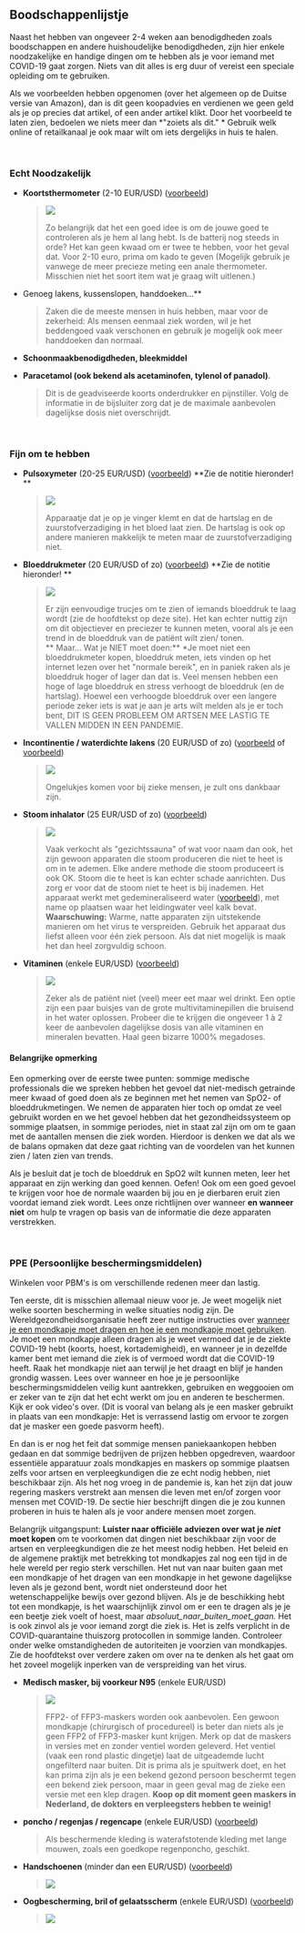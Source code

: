 ## Boodschappenlijstje

Naast het hebben van ongeveer 2-4 weken aan benodigdheden zoals boodschappen en andere huishoudelijke benodigdheden, zijn hier enkele noodzakelijke en handige dingen om te hebben als je voor iemand met COVID-19 gaat zorgen. Niets van dit alles is erg duur of vereist een speciale opleiding om te gebruiken. 

Als we voorbeelden hebben opgenomen (over het algemeen op de Duitse versie van Amazon), dan is dit geen koopadvies en verdienen we geen geld als je op precies dat artikel, of een ander artikel klikt. Door het voorbeeld te laten zien, bedoelen we niets meer dan *"zoiets als dit." * Gebruik welk online of retailkanaal je ook maar wilt om iets dergelijks in huis te halen. 

&nbsp;

### Echt Noodzakelijk

* **Koortsthermometer** (2-10 EUR/USD) ([voorbeeld](https://www.amazon.de/gp/product/B001NYHXYS))

   > ![](/beelden/thermometer.png)
   >
   > Zo belangrijk dat het een goed idee is om de jouwe goed te controleren als je hem al lang hebt. Is de batterij nog steeds in orde? Het kan geen kwaad om er twee te hebben, voor het geval dat. Voor 2-10 euro, prima om kado te geven (Mogelijk gebruik je vanwege de meer precieze meting een anale thermometer. Misschien niet het soort item wat je graag wilt uitlenen.)

* Genoeg lakens, kussenslopen, handdoeken...**
   
   > Zaken die de meeste mensen in huis hebben, maar voor de zekerheid: Als mensen eenmaal ziek worden, wil je het beddengoed vaak verschonen en gebruik je mogelijk ook meer handdoeken dan normaal.
   
* **Schoonmaakbenodigdheden, bleekmiddel**

* **Paracetamol (ook bekend als acetaminofen, tylenol of panadol)**.

  > Dit is de geadviseerde koorts onderdrukker en pijnstiller. Volg de informatie in de bijsluiter zorg dat je de maximale aanbevolen dagelijkse dosis niet overschrijdt.

&nbsp;

### Fijn om te hebben

* **Pulsoxymeter** (20-25 EUR/USD) ([voorbeeld](https://www.amazon.de/gp/product/B07P3ZS6L3))  **Zie de notitie hieronder! **
   > ![](/beeld/pulse-oxi.png)
   >
   > Apparaatje dat je op je vinger klemt en dat de hartslag en de zuurstofverzadiging in het bloed laat zien. De hartslag is ook op andere manieren makkelijk te meten maar de zuurstofverzadiging niet.

* **Bloeddrukmeter** (20 EUR/USD of zo) ([voorbeeld](https://www.amazon.de/gp/product/B07KY867ZH))  **Zie de notitie hieronder! **
   > ![](/beelden/bloeddruk.png)
   >
   > Er zijn eenvoudige trucjes om te zien of iemands bloeddruk te laag wordt (zie de hoofdtekst op deze site). Het kan echter nuttig zijn om dit objectiever en preciezer te kunnen meten, vooral als je een trend in de bloeddruk van de patiënt wilt zien/ tonen.<br>
   > ** Maar... Wat je NIET moet doen:** *Je moet niet een bloeddrukmeter kopen, bloeddruk meten, iets vinden op het internet lezen over het "normale bereik", en in paniek raken als je bloeddruk hoger of lager dan dat is. Veel mensen hebben een hoge of lage bloeddruk en stress verhoogt de bloeddruk (en de hartslag). Hoewel een verhoogde bloeddruk over een langere periode zeker iets is wat je aan je arts wilt melden als je er toch bent, DIT IS GEEN PROBLEEM OM ARTSEN MEE LASTIG TE VALLEN MIDDEN IN EEN PANDEMIE.
   
* **Incontinentie / waterdichte lakens** (20 EUR/USD of zo) ([voorbeeld](https://www.amazon.de/Comfortcare-Inkontinenz-Bettw%C3%A4sche-waschbar-Blau/dp/B07W7CCQVG) of [voorbeeld](https://www.amazon.de/Co-operative-Independent-Living-Bettdeckenbezug-wasserabweisend/dp/B00BJMA8X2))
   > ![](/images/sheet.png)
   >
   > Ongelukjes komen voor bij zieke mensen, je zult ons dankbaar zijn.

* **Stoom inhalator** (25 EUR/USD of zo) ([voorbeeld](https://www.amazon.de/gp/product/B07SNQH6CZ))
   > ![](/beelden/stoom.png)
   >
   > Vaak verkocht als "gezichtssauna" of wat voor naam dan ook, het zijn gewoon apparaten die stoom produceren die niet te heet is om in te ademen. Elke andere methode die stoom produceert is ook OK. Stoom die te heet is kan echter schade aanrichten. Dus zorg er voor dat de stoom niet te heet is bij inademen. Het apparaat werkt met gedemineraliseerd water ([voorbeeld](https://www.amazon.de/gp/product/B07J5Y95MQ)), met name op plaatsen waar het leidingwater veel kalk bevat. 
   > **Waarschuwing:** Warme, natte apparaten zijn uitstekende manieren om het virus te verspreiden. Gebruik het apparaat dus liefst alleen voor één ziek persoon. Als dat niet mogelijk is maak het dan heel zorgvuldig schoon.

* **Vitaminen** (enkele EUR/USD) ([voorbeeld](https://www.amazon.de/dp/B07S63PCZK))
   > ![](/beeld/multi-vitamine.png)
   >
   > Zeker als de patiënt niet (veel) meer eet maar wel drinkt. Een optie zijn een paar buisjes van de grote multivitaminepillen die bruisend in het water oplossen. Probeer die te krijgen die ongeveer 1 à 2 keer de aanbevolen dagelijkse dosis van alle vitaminen en mineralen bevatten. Haal geen bizarre 1000% megadoses.

#### Belangrijke opmerking

Een opmerking over de eerste twee punten: sommige medische professionals die we spreken hebben het gevoel dat niet-medisch getrainde meer kwaad of goed doen als ze beginnen met het nemen van SpO2- of bloeddrukmetingen. We nemen de apparaten hier toch op omdat ze veel gebruikt worden en we het gevoel hebben dat het gezondheidssysteem op sommige plaatsen, in sommige periodes, niet in staat zal zijn om om te gaan met de aantallen mensen die ziek worden. Hierdoor is denken we dat als we de balans opmaken dat deze gaat richting van de voordelen van het kunnen zien / laten zien van trends.

Als je besluit dat je toch de bloeddruk en SpO2 wilt kunnen meten, leer het apparaat en zijn werking dan goed kennen. Oefen! Ook om een goed gevoel te krijgen voor hoe de normale waarden bij jou en je dierbaren eruit zien voordat iemand ziek wordt. Lees onze richtlijnen over wanneer **en wanneer niet** om hulp te vragen op basis van de informatie die deze apparaten verstrekken.

&nbsp;

### PPE (Persoonlijke beschermingsmiddelen)

Winkelen voor PBM's is om verschillende redenen meer dan lastig.

Ten eerste, dit is misschien allemaal nieuw voor je. Je weet mogelijk niet welke soorten bescherming in welke situaties nodig zijn. De Wereldgezondheidsorganisatie heeft zeer nuttige instructies over [wanneer je een mondkapje moet dragen en hoe je een mondkapje moet gebruiken](https://www.who.int/emergencies/diseases/novel-coronavirus-2019/advice-for-public/when-and-how-to-use-masks). Je moet een mondkapje alleen dragen als je weet vermoed dat je de ziekte COVID-19 hebt (koorts, hoest, kortademigheid), en wanneer je in dezelfde kamer bent met iemand die ziek is of vermoed wordt dat die COVID-19 heeft. Raak het mondkapje niet aan terwijl je het draagt en blijf je handen grondig wassen. Lees over wanneer en hoe je je persoonlijke beschermingsmiddelen veilig kunt aantrekken, gebruiken en weggooien om er zeker van te zijn dat het echt werkt om jou en anderen te beschermen. Kijk er ook video's over. (Dit is vooral van belang als je een masker gebruikt in plaats van een mondkapje: Het is verrassend lastig om ervoor te zorgen dat je masker een goede pasvorm heeft).

En dan is er nog het feit dat sommige mensen paniekaankopen hebben gedaan en dat sommige bedrijven de prijzen hebben opgedreven, waardoor essentiële apparatuur zoals mondkapjes en maskers op sommige plaatsen zelfs voor artsen en verpleegkundigen die ze echt nodig hebben, niet beschikbaar zijn. Als het nog vroeg in de pandemie is, kan het zijn dat jouw regering maskers verstrekt aan mensen die leven met en/of zorgen voor mensen met COVID-19. De sectie hier beschrijft dingen die je zou kunnen proberen in huis te halen als je voor andere mensen moet zorgen. 

Belangrijk uitgangspunt: **Luister naar officiële adviezen over wat je *niet* moet kopen** om te voorkomen dat dingen niet beschikbaar zijn voor de artsen en verpleegkundigen die ze het meest nodig hebben. Het beleid en de algemene praktijk met betrekking tot mondkapjes zal nog een tijd in de hele wereld per regio sterk verschillen. Het nut van naar buiten gaan met een mondkapje of het dragen van een mondkapje in het gewone dagelijkse leven als je gezond bent, wordt niet ondersteund door het wetenschappelijke bewijs over gezond blijven. Als je de beschikking hebt tot een mondkapje, is het waarschijnlijk zinvol om er een te dragen als je je een beetje ziek voelt of hoest, maar _absoluut_naar_buiten_moet_gaan._ Het is ook zinvol als je voor iemand zorgt die ziek is. Het is zelfs verplicht in de COVID-quarantaine thuiszorg protocollen in sommige landen. Controleer onder welke omstandigheden de autoriteiten je voorzien van mondkapjes. Zie de hoofdtekst over verdere zaken om over na te denken als het gaat om het zoveel mogelijk inperken van de verspreiding van het virus.

* **Medisch masker, bij voorkeur N95** (enkele EUR/USD)
   > ![](/images/masker.png)
   >
   > FFP2- of FFP3-maskers worden ook aanbevolen. Een gewoon mondkapje (chirurgisch of procedureel) is beter dan niets als je geen FFP2 of FFP3-masker kunt krijgen. Merk op dat de maskers in versies met en zonder ventiel worden geleverd. Het ventiel (vaak een rond plastic dingetje) laat de uitgeademde lucht ongefilterd naar buiten. Dit is prima als je spuitwerk doet, en het kan prima zijn als je een bekend gezond persoon beschermt tegen een bekend ziek persoon, maar in geen geval mag de zieke een versie met een klep dragen. **Koop op dit moment geen maskers in Nederland, de dokters en verpleegsters hebben te weinig!**

* **poncho / regenjas / regencape** (enkele EUR/USD) ([voorbeeld](https://www.amazon.de/dp/B07DFDFFRX))

   >  Als beschermende kleding is waterafstotende kleding met lange mouwen, zoals een goedkope regenponcho, geschikt.

* **Handschoenen** (minder dan een EUR/USD) ([voorbeeld](https://www.amazon.de/dp/B01LWJ80C7))
   > ![](/beelden/handschoenen.png)

* **Oogbescherming, bril of gelaatsscherm** (enkele EUR/USD) ([voorbeeld](https://www.amazon.de/dp/B002THV25Y))
   > ![](/beelden/glazen.png)
